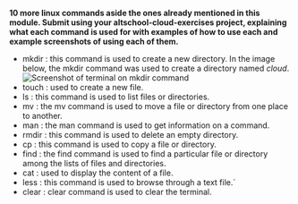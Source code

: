 **10 more linux commands aside the ones already mentioned in this module. Submit using your altschool-cloud-exercises project, explaining what each command is used for with examples of how to use each and example screenshots of using each of them.**
- mkdir : this command is used to create a new directory. In the image below, the mkdir command was used to create a directory named *cloud*.
        ![Screenshot of terminal on mkdir command](home/felix/Pictures/Screenshots)
- touch : used to create a new file.
- ls : this command is used to list files or directories.
- mv : the mv command is used to move a file or directory from one place to another.
- man : the man command is used to get information on a command.
- rmdir : this command is used to delete an empty directory.
- cp : this command is used to copy a file or directory.
- find : the find command is used to find a particular file or directory among the lists of files and directories.
- cat : used to display the content of a file.
- less : this command is used to browse through a text file.`
- clear : clear command is used to clear the terminal.
